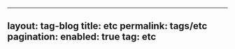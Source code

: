 <!-- tag/etc.md -->
---
layout: tag-blog
title: etc
permalink: tags/etc
pagination:
    enabled: true
    tag: etc
---